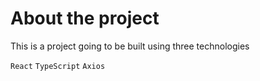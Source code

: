 # About the project 
This is a project going to be built using three technologies

`React`
`TypeScript`
`Axios`